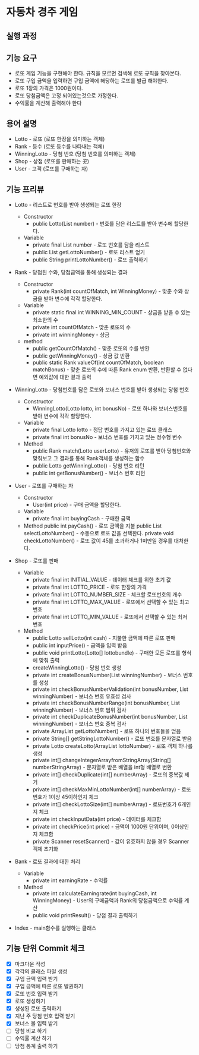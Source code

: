 자동차 경주 게임
=================

실행 과정
----------------

기능 요구
---------
* 로또 게임 기능을 구현해야 한다. 규칙을 모르면 검색해 로또 규칙을 찾아본다.
* 로또 구입 금액을 입력하면 구입 금액에 해당하는 로또를 발급 해야한다.
* 로또 1장의 가격은 1000원이다.
* 로또 당첨금액은 고정 되어있는것으로 가정한다.
* 수익률을 계산해 출력해야 한다
 

용어 설명
--------------
* Lotto - 로또 (로또 한장을 의미하는 객체)
* Rank - 등수 (로또 등수를 나타내는 객체) 
* WinningLotto - 당첨 번호 (당첨 번호를 의미하는 객체) 
* Shop - 상점 (로또를 판매하는 곳)
* User - 고객 (로또를 구매하는 자)

기능 프리뷰
-------------
* Lotto - 리스트로 번호를 받아 생성되는 로또 한장
    * Constructor
        * public Lotto(List<Integer> number) - 번호를 담은 리스트를 받아 변수에 할당한다.
    * Variable
        * private final List<Integer> number - 로또 번호를 담을 리스트
        * public List<Integer> getLottoNumber() - 로또 리스트 얻기
        * public String printLottoNumber() - 로또 출력하기
        
* Rank - 당첨된 수와, 당첨금액을 통해 생성되는 결과
    * Constructor        
        * private Rank(int countOfMatch, int WinningMoney) - 맞춘 수와 상금을 받아 변수에 각각 할당한다.
    * Variable
        * private static final int WINNING_MIN_COUNT - 상금을 받을 수 있는 최소한의 수
        * private int countOfMatch - 맞춘 로또의 수
        * private int winningMoney - 상금
    * method
        * public getCountOfMatch() - 맞춘 로또의 수를 반환
        * public getWinningMoney() - 상금 값 반환
        * public static Rank valueOf(int countOfMatch, boolean matchBonus) - 맞춘 로또의 수에 따른 Rank enum 반환, 반환할 수 없다면 예외값에 대한 결과 출력         

* WinningLotto - 당첨번호를 담은 로또와 보너스 번호를 받아 생성되는 당첨 번호
    * Constructor
        * WinningLotto(Lotto lotto, int bonusNo) - 로또 하나와 보너스번호를 받아 변수에 각각 할당한다.
    * Variable
        * private final Lotto lotto - 정답 번호를 가지고 있는 로또 클래스
        * private final int bonusNo - 보너스 번호를 가지고 있는 정수형 변수            
    * Method
        * public Rank match(Lotto userLotto) - 유저의 로또를 받아 당첨번호와 맞춰보고 그 결과를 통해 Rank객체를 생성하는 함수
        * public Lotto getWinningLotto() - 당첨 번호 리턴
        * public int getBonusNumber() - 보너스 번호 리턴
        
        
* User - 로또를 구매하는 자
    * Constructor
        * User(int price) - 구매 금액을 할당한다.
    * Variable
        * private final int buyingCash - 구매한 금액
    * Method
        public int payCash() - 로또 금액을 지불
        public List<Integer> selectLottoNumber() - 수동으로 로또 값을 선택한다.
        private void checkLottoNumber() - 로또 값이 45를 초과하거나 1미만일 경우를 대처한다.

* Shop - 로또를 판매
    * Variable
        * private final int INITIAL_VALUE - 데이터 체크를 위한 초기 값
        * private final int LOTTO_PRICE - 로또 한장의 가격
        * private final int LOTTO_NUMBER_SIZE - 체크할 로또번호의 개수
        * private final int LOTTO_MAX_VALUE - 로또에서 선택할 수 있는 최고 번호
        * private final int LOTTO_MIN_VALUE - 로또에서 선택할 수 있는 최저 번호
     * Method
        * public Lotto sellLotto(int cash) - 지불한 금액에 따른 로또 판매
        * public int inputPrice() - 금액을 입력 받음
        * public void printLotto(Lotto[] lottobundle) - 구매한 모든 로또를 형식에 맞춰 출력
        * createWinningLotto() - 당첨 번호 생성
        * private int createBonusNumber(List<Integer> winningNumber) - 보너스 번호를 생성
        * private int checkBonusNumberValidation(int bonusNumber, List<Integer> winningNumber) - 보너스 번호 유효성 검사
        * private int checkBonusNumberRange(int bonusNumber, List<Integer> winningNumber) - 보너스 번호 범위 검사
        * private int checkDuplicateBonusNumber(int bonusNumber, List<Integer> winningNumber) - 보너스 번호 중복 검사
        * private ArrayList<Integer> getLottoNumber() - 로또 하나의 번호들을 얻음
        * private String[] getStringLottoNumber() - 로또 번호를 문자열로 받음
        * private Lotto createLotto(ArrayList<Integer> lottoNumber) - 로또 객체 하나를 생성
        * private int[] changeIntegerArrayfromStringArray(String[] numberStringArray) - 문자열로 받은 배열을 int형 배열로 변환
        * private int[] checkDuplicate(int[] numberArray) - 로또의 중복값 제거
        * private int[] checkMaxMinLottoNumber(int[] numberArray) - 로또번호가 1이상 45이하인지 체크
        * private int[] checkLottoSize(int[] numberArray) - 로또번호가 6개인지 체크
        * private int checkInputData(int price) - 데이터를 체크함
        * private int checkPrice(int price) - 금액이 1000원 단위이며, 0이상인지 체크함
        * private Scanner resetScanner() - 값이 유효하지 않을 경우 Scanner객체 초기화
        
* Bank - 로또 결과에 대한 처리
    * Variable
        * private int earningRate - 수익률
    * Method
        * private int calculateEarningrate(int buyingCash, int WinningMoney) - User의 구매금액과 Rank의 당첨금액으로 수익률 계산 
        * public void printResult() - 당첨 결과 출력하기
        
* Index - main함수를 실행하는 클래스
                    
         
        
기능 단위 Commit 체크
-----------------------
- [x] 마크다운 작성
- [x] 각각의 클래스 파일 생성
- [x] 구입 금액 입력 받기
- [x] 구입 금액에 따른 로또 발권하기
- [x] 로또 번호 입력 받기
- [x] 로또 생성하기
- [x] 생성된 로또 출력하기
- [x] 지난 주 당첨 번호 입력 받기
- [x] 보너스 볼 입력 받기
- [ ] 당첨 비교 하기
- [ ] 수익률 계산 하기
- [ ] 당첨 통계 출력 하기 